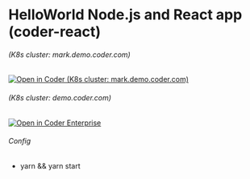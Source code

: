 # HelloWorld Node.js and React app (coder-react)

###### (K8s cluster: mark.demo.coder.com)
[![Open in Coder (K8s cluster: mark.demo.coder.com)](https://cdn.coder.com/embed-button.svg)](https://mark.demo.coder.com/environments/git?org=default&image=603c0d53-a18a2601b1225ba377d8cd99&tag=ubuntu&service=github&repo=git@github.com:mtm20176/coder-react.git)

###### (K8s cluster: demo.coder.com)
[![Open in Coder Enterprise](https://cdn.coder.com/embed-button.svg)](https://demo.cdr.dev/environments/git?org=5e274cb6-8ad3877561fcf4c2c4a95f3e&image=5ebeec5a-f3a509b57c20dfd57ea2e4c7&tag=latest&service=github&repo=git@github.com:mtm20176/coder-react.git)

###### Config

* yarn && yarn start